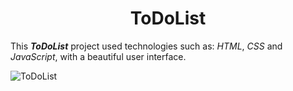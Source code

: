 <h1 align = "center" > ToDoList </h1>


This ***ToDoList***  project used technologies such as: *HTML*, *CSS* and *JavaScript*, with a beautiful user interface. 

   
![ToDoList](https://user-images.githubusercontent.com/56721591/153753177-413e972b-fcdd-4c9c-9971-19cf4176b45f.png)
